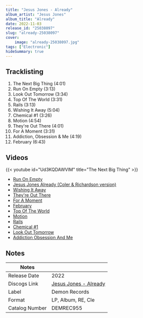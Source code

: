 ```yaml
---
title: "Jesus Jones - Already"
album_artist: "Jesus Jones"
album_title: "Already"
date: 2022-11-03
release_id: "25038097"
slug: "already-25038097"
cover:
    image: "already-25038097.jpg"
tags: ["Electronic"]
hideSummary: true
---
```


## Tracklisting
1. The Next Big Thing (4:01)
2. Run On Empty (3:13)
3. Look Out Tomorrow (3:34)
4. Top Of The World (3:31)
5. Rails (3:13)
6. Wishing It Away (5:04)
7. Chemical #1 (3:26)
8. Motion (4:54)
9. They're Out There (4:01)
10. For A Moment (3:31)
11. Addiction, Obsession & Me (4:19)
12. February (6:43)

## Videos
{{< youtube id="Ud3KQDAWVlM" title="The Next Big Thing" >}}
- [Run On Empty](https://www.youtube.com/watch?v=3buLGt6tXuM)
- [Jesus Jones Already (Coler & Richardson version)](https://www.youtube.com/watch?v=95PjhHjJHWs)
- [Wishing It Away](https://www.youtube.com/watch?v=J6p9kJppv98)
- [They're Out There](https://www.youtube.com/watch?v=-vxJr1O7PSw)
- [For A Moment](https://www.youtube.com/watch?v=rddH7lSsKrk)
- [February](https://www.youtube.com/watch?v=jxw2HQIFz6s)
- [Top Of The World](https://www.youtube.com/watch?v=LxgWy4dB9mc)
- [Motion](https://www.youtube.com/watch?v=3rInP9LH_EQ)
- [Rails](https://www.youtube.com/watch?v=NlnAFGZssxs)
- [Chemical #1](https://www.youtube.com/watch?v=IUXQhXfd0ts)
- [Look Out Tomorrow](https://www.youtube.com/watch?v=k4b9uKmNln8)
- [Addiction Obsession And Me](https://www.youtube.com/watch?v=SHnseuIdK60)

## Notes

| Notes          |             |
| ---------------| ----------- |
| Release Date   | 2022 |
| Discogs Link   | [Jesus Jones - Already](https://www.discogs.com/release/25038097) |
| Label          | Demon Records |
| Format         | LP, Album, RE, Cle |
| Catalog Number | DEMREC955 |

